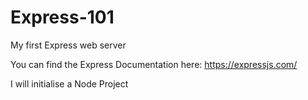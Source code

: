 # Express-101
My first Express web server

You can find the Express Documentation here: 
https://expressjs.com/

I will initialise a Node Project 